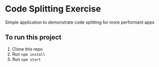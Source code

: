 # Code Splitting Exercise
Simple application to demonstrate code splitting for more performant apps

## To run this project
1. Clone this repo
2. Run `npm install`
3. Run `npm start`